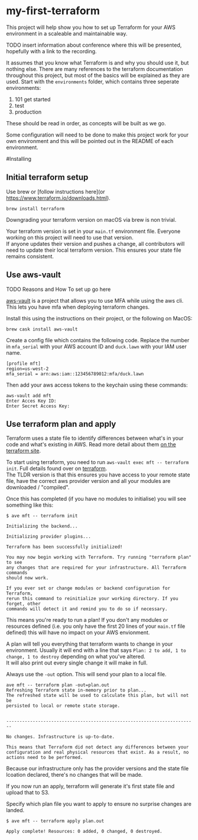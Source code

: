 # my-first-terraform  

This project will help show you how to set up Terraform for your AWS environment in a scaleable and maintainable way.  

TODO insert information about conference where this will be presented, hopefully with a link to the recording.


It assumes that you know what Terraform is and why you should use it, but nothing else. 
There are many references to the terraform documentation throughout this project, but most of the basics will be explained as they are used.
Start with the `environments` folder, which contains three seperate environments:

1. 101 get started
2. test
3. production

These should be read in order, as concepts will be built as we go.  

Some configuration will need to be done to make this project work for your own environment and this will be pointed out in the README of each environment. 


#Installing

## Initial terraform setup

Use brew or [follow instructions here](or https://www.terraform.io/downloads.html).

`brew install terraform`  

Downgrading your terraform version on macOS via brew is non trivial.  

Your terraform version is set in your `main.tf` environment file. Everyone working on this project will need to use that version.  
If anyone updates their version and pushes a change, all contributors will need to update their local terraform version. This ensures your state file remains consistent.



## Use aws-vault

TODO Reasons and How To set up go here

[aws-vault](https://github.com/99designs/aws-vault) is a project that allows you to use MFA while using the aws cli. This lets you have mfa when deploying terraform changes.

Install this using the instructions on their project, or the following on MacOS: 

`brew cask install aws-vault`  

Create a config file which contains the following code. Replace the number in `mfa_serial` with your AWS account ID and `duck.lawn` with your IAM user name.  

```
[profile mft]
region=us-west-2
mfa_serial = arn:aws:iam::123456789012:mfa/duck.lawn
```

Then add your aws access tokens to the keychain using these commands:  
```
aws-vault add mft
Enter Acces Key ID:  
Enter Secret Access Key:  
```


## Use terraform plan and apply

Terraform uses a state file to identify differences between what's in your code and what's existing in AWS. Read more detail about them [on the terraform site](https://www.terraform.io/docs/state/purpose.html).  

To start using terraform, you need to run `aws-vault exec mft -- terraform init`. Full details found over on [terraform](https://www.terraform.io/docs/commands/init.html).  
The TLDR version is that this ensures you have access to your remote state file, have the correct aws provider version and all your modules are downloaded / "compiled".

Once this has completed (if you have no modules to initialise) you will see something like this:
```
$ ave mft -- terraform init

Initializing the backend...

Initializing provider plugins...

Terraform has been successfully initialized!

You may now begin working with Terraform. Try running "terraform plan" to see
any changes that are required for your infrastructure. All Terraform commands
should now work.

If you ever set or change modules or backend configuration for Terraform,
rerun this command to reinitialize your working directory. If you forget, other
commands will detect it and remind you to do so if necessary.
```

This means you're ready to run a plan! If you don't any modules or resources defined (i.e. you only have the first 20 lines of your `main.tf` file defined) this will have no impact on your AWS envionment.

A plan will tell you everything that terraform wants to change in your environment. Usually it will end with a line that says `Plan: 2 to add, 1 to change, 1 to destroy` depending on what you've altered.  
It will also print out every single change it will make in full.  

Always use the `-out` option. This will send your plan to a local file.  
```
ave mft -- terraform plan -out=plan.out
Refreshing Terraform state in-memory prior to plan...
The refreshed state will be used to calculate this plan, but will not be
persisted to local or remote state storage.


------------------------------------------------------------------------

No changes. Infrastructure is up-to-date.

This means that Terraform did not detect any differences between your
configuration and real physical resources that exist. As a result, no
actions need to be performed.
```

Because our infrastructure only has the provider versions and the state file lcoation declared, there's no changes that will be made.

If you now run an apply, terraform will generate it's first state file and upload that to S3.  

Specify which plan file you want to apply to ensure no surprise changes are landed.  
```
$ ave mft -- terraform apply plan.out

Apply complete! Resources: 0 added, 0 changed, 0 destroyed.
```

#